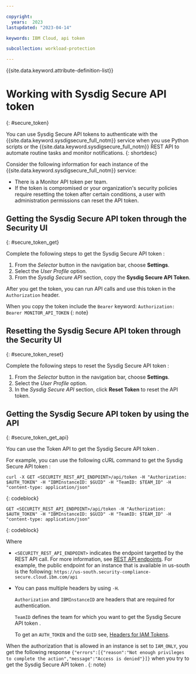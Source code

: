 ```yaml
---

copyright:
  years:  2023
lastupdated: "2023-04-14"

keywords: IBM Cloud, api token

subcollection: workload-protection

---
```


{{site.data.keyword.attribute-definition-list}}


# Working with Sysdig Secure API token
{: #secure_token}

You can use Sysdig Secure API tokens to authenticate with the {{site.data.keyword.sysdigsecure_full_notm}} service when you use Python scripts or the {{site.data.keyword.sysdigsecure_full_notm}} REST API to automate routine tasks and monitor notifications.
{: shortdesc}

Consider the following information for each instance of the {{site.data.keyword.sysdigsecure_full_notm}} service:

* There is a Monitor API token per team.
* If the token is compromised or your organization's security policies require resetting the token after certain conditions, a user with administration permissions can reset the API token.


## Getting the Sysdig Secure API token through the Security UI
{: #secure_token_get}

Complete the following steps to get the Sysdig Secure API token :

1. From the *Selector* button in the navigation bar, choose **Settings**.
2. Select the *User Profile* option.
3. From the *Sysdig Secure API* section, copy the **Sysdig Secure API Token**.

After you get the token, you can run API calls and use this token in the `Authorization` header.

When you copy the token include the `Bearer` keyword: `Authorization: Bearer MONITOR_API_TOKEN`
{: note}


## Resetting the Sysdig Secure API token through the Security UI
{: #secure_token_reset}

Complete the following steps to reset the Sysdig Secure API token :

1. From the *Selector* button in the navigation bar, choose **Settings**.
2. Select the *User Profile* option.
3. In the *Sysdig Secure API* section, click **Reset Token** to reset the API token.



## Getting the Sysdig Secure API token by using the API
{: #secure_token_get_api}

You can use the Token API to get the Sysdig Secure API token .

For example, you can use the following cURL command to get the Sysdig Secure API token :

```shell
curl -X GET <SECURITY_REST_API_ENDPOINT>/api/token -H "Authorization: $AUTH_TOKEN" -H "IBMInstanceID: $GUID" -H "TeamID: $TEAM_ID" -H "content-type: application/json"
```
{: codeblock}


```text
GET <SECURITY_REST_API_ENDPOINT>/api/token -H "Authorization: $AUTH_TOKEN" -H "IBMInstanceID: $GUID" -H "TeamID: $TEAM_ID" -H "content-type: application/json"
```
{: codeblock}

Where

* `<SECURITY_REST_API_ENDPOINT>` indicates the endpoint targetted by the REST API call. For more information, see [REST API endpoints](/docs/workload-protection?topic=workload-protection-endpoints#endpoints_rest_api). For example, the public endpoint for an instance that is available in us-south is the following: `https://us-south.security-compliance-secure.cloud.ibm.com/api`

* You can pass multiple headers by using `-H`.

    `Authorization` and `IBMInstanceID` are headers that are required for authentication.

    `TeamID` defines the team for which you want to get the Sysdig Secure API token .

    To get an `AUTH_TOKEN` and the `GUID` see, [Headers for IAM Tokens](/docs/workload-protection?topic=workload-protection-mon-curl#mon-curl-headers-iam).


When the authorization that is allowed in an instance is set to `IAM_ONLY`, you get the following response `{"errors":[{"reason":"Not enough privileges to complete the action","message":"Access is denied"}]}` when you try to get the Sysdig Secure API token .
{: note}
